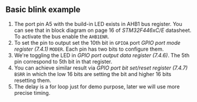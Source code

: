 ## Basic blink example
1. The port pin A5 with the build-in LED exists in AHB1 bus register. You can see that in block diagram on page 16 of *STM32F446xC/E* datasheet. To activate the bus enable the `AHB1ENR`.
2. To set the pin to output set the 10th bit in `GPIOA` port *GPIO port mode register (7.4.1)* `MODER`. Each pin has two bits to configure them.
3. We're toggling the LED in *GPIO port output data register (7.4.6)*. The 5th pin correspond to 5th bit in that register.
4. You can achieve similar result via *GPIO port bit set/reset register (7.4.7)* `BSRR` in which the low 16 bits are setting the bit and higher 16 bits resetting them.
5. The delay is a for loop just for demo purpose, later we will use more precise timing.